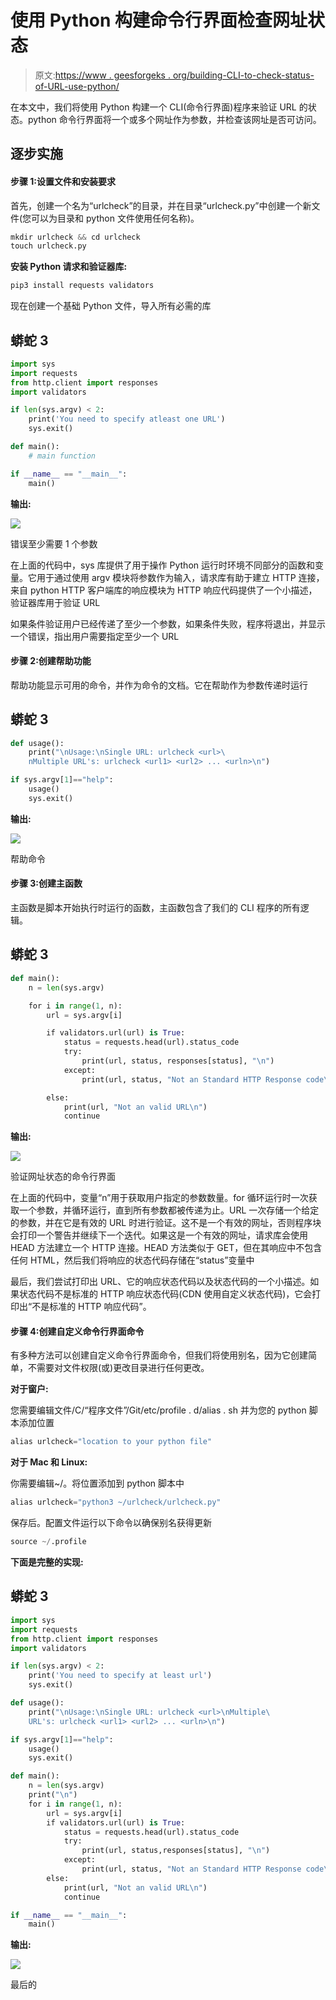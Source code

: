 # 使用 Python 构建命令行界面检查网址状态

> 原文:[https://www . geesforgeks . org/building-CLI-to-check-status-of-URL-use-python/](https://www.geeksforgeeks.org/building-cli-to-check-status-of-url-using-python/)

在本文中，我们将使用 Python 构建一个 CLI(命令行界面)程序来验证 URL 的状态。python 命令行界面将一个或多个网址作为参数，并检查该网址是否可访问。

## 逐步实施

#### 步骤 1:设置文件和安装要求

首先，创建一个名为“urlcheck”的目录，并在目录“urlcheck.py”中创建一个新文件(您可以为目录和 python 文件使用任何名称)。

```py
mkdir urlcheck && cd urlcheck
touch urlcheck.py
```

**安装 Python 请求和验证器库:**

```py
pip3 install requests validators
```

现在创建一个基础 Python 文件，导入所有必需的库

## 蟒蛇 3

```py
import sys
import requests
from http.client import responses
import validators

if len(sys.argv) < 2:
    print('You need to specify atleast one URL')
    sys.exit()

def main():
    # main function

if __name__ == "__main__":
    main()
```

**输出:**

![](img/a2c3ee65f55b8dbec56e78834572195a.png)

错误至少需要 1 个参数

在上面的代码中，sys 库提供了用于操作 Python 运行时环境不同部分的函数和变量。它用于通过使用 argv 模块将参数作为输入，请求库有助于建立 HTTP 连接，来自 python HTTP 客户端库的响应模块为 HTTP 响应代码提供了一个小描述，验证器库用于验证 URL

如果条件验证用户已经传递了至少一个参数，如果条件失败，程序将退出，并显示一个错误，指出用户需要指定至少一个 URL

#### 步骤 2:创建帮助功能

帮助功能显示可用的命令，并作为命令的文档。它在帮助作为参数传递时运行

## 蟒蛇 3

```py
def usage():
    print("\nUsage:\nSingle URL: urlcheck <url>\
    nMultiple URL's: urlcheck <url1> <url2> ... <urln>\n")

if sys.argv[1]=="help":
    usage()
    sys.exit()
```

**输出:**

![](img/fcc939bb2677be675d692ea6aea4768e.png)

帮助命令

#### 步骤 3:创建主函数

主函数是脚本开始执行时运行的函数，主函数包含了我们的 CLI 程序的所有逻辑。

## 蟒蛇 3

```py
def main():
    n = len(sys.argv)

    for i in range(1, n):
        url = sys.argv[i]

        if validators.url(url) is True:
            status = requests.head(url).status_code
            try:
                print(url, status, responses[status], "\n")
            except:
                print(url, status, "Not an Standard HTTP Response code\n")

        else:
            print(url, "Not an valid URL\n")
            continue
```

**输出:**

![](img/079deb08e5b745e058783e16863696dd.png)

验证网址状态的命令行界面

在上面的代码中，变量“n”用于获取用户指定的参数数量。for 循环运行时一次获取一个参数，并循环运行，直到所有参数都被传递为止。URL 一次存储一个给定的参数，并在它是有效的 URL 时进行验证。这不是一个有效的网址，否则程序块会打印一个警告并继续下一个迭代。如果这是一个有效的网址，请求库会使用 HEAD 方法建立一个 HTTP 连接。HEAD 方法类似于 GET，但在其响应中不包含任何 HTML，然后我们将响应的状态代码存储在“status”变量中

最后，我们尝试打印出 URL、它的响应状态代码以及状态代码的一个小描述。如果状态代码不是标准的 HTTP 响应状态代码(CDN 使用自定义状态代码)，它会打印出“不是标准的 HTTP 响应代码”。

#### 步骤 4:创建自定义命令行界面命令

有多种方法可以创建自定义命令行界面命令，但我们将使用别名，因为它创建简单，不需要对文件权限(或)更改目录进行任何更改。

**对于窗户:**

您需要编辑文件/C/“程序文件”/Git/etc/profile . d/alias . sh 并为您的 python 脚本添加位置

```py
alias urlcheck="location to your python file"
```

**对于 Mac 和 Linux:**

你需要编辑~/。将位置添加到 python 脚本中

```py
alias urlcheck="python3 ~/urlcheck/urlcheck.py"
```

保存后。配置文件运行以下命令以确保别名获得更新

```py
source ~/.profile
```

**下面是完整的实现:**

## 蟒蛇 3

```py
import sys
import requests
from http.client import responses
import validators

if len(sys.argv) < 2:
    print('You need to specify at least url')
    sys.exit()

def usage():
    print("\nUsage:\nSingle URL: urlcheck <url>\nMultiple\
    URL's: urlcheck <url1> <url2> ... <urln>\n")

if sys.argv[1]=="help":
    usage()
    sys.exit()

def main():
    n = len(sys.argv)
    print("\n")
    for i in range(1, n):
        url = sys.argv[i]
        if validators.url(url) is True:
            status = requests.head(url).status_code
            try:
                print(url, status,responses[status], "\n")
            except:
                print(url, status, "Not an Standard HTTP Response code\n")
        else:
            print(url, "Not an valid URL\n")
            continue

if __name__ == "__main__":
    main()
```

**输出:**

![](img/1bb90980fbd7f0f86cbc65de3352115d.png)

最后的